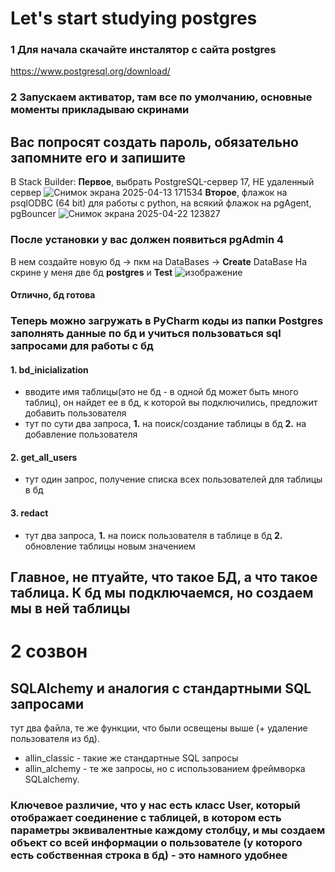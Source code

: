 # Let's start studying postgres
### 1 Для начала скачайте инсталятор с сайта **postgres** 
https://www.postgresql.org/download/
### 2 Запускаем активатор, там все по умолчанию, основные моменты прикладываю скринами

## Вас попросят создать пароль, обязательно запомните его и запишите

В Stack Builder:
**Первое**, выбрать PostgreSQL-сервер 17, НЕ удаленный сервер 
![Снимок экрана 2025-04-13 171534](https://github.com/user-attachments/assets/b5340cf6-d1d0-48f0-a3b5-98e6cb74d530)
**Второе**, флажок на psqlODBC (64 bit) для работы с python, на всякий флажок на pgAgent, pgBouncer
![Снимок экрана 2025-04-22 123827](https://github.com/user-attachments/assets/1a45e829-b11e-436f-90a9-3ed800329b0a)

### После установки у вас должен появиться pgAdmin 4

В нем создайте новую бд -> пкм на DataBases -> **Create** DataBase 
На скрине у меня две бд **postgres** и **Test**
![изображение](https://github.com/user-attachments/assets/4221245e-db43-49d2-b724-9dba31f8cb66)

#### Отлично, бд готова

### Теперь можно загружать в PyCharm коды из папки Postgres заполнять данные по бд и учиться пользоваться sql запросами для работы с бд

#### 1. bd_inicialization 
- вводите имя таблицы(это не бд - в одной бд может быть много таблиц), он найдет ее в бд, к которой вы подключились, предложит добавить пользователя
- тут по сути два запроса, **1.** на поиск/создание таблицы в бд **2.** на добавление пользователя

#### 2. get_all_users 
- тут один запрос, получение списка всех пользователей для таблицы в бд

#### 3. redact 
- тут два запроса, **1.** на поиск пользователя в таблице в бд **2.** обновление таблицы новым значением

## Главное, не птуайте, что такое БД, а что такое таблица. К бд мы подключаемся, но создаем мы в ней таблицы

# 2 созвон
## SQLAlchemy и аналогия с стандартными SQL запросами
тут два файла, те же функции, что были освещены выше (+ удаление пользователя из бд). 

- allin_classic - такие же стандартные SQL запросы
- allin_alchemy - те же запросы, но с использованием фреймворка SQLalchemy. 

### Ключевое различие, что у нас есть класс User, который отображает соединение с таблицей, в котором есть параметры эквивалентные каждому столбцу, и мы создаем объект со всей информации о пользователе (у которого есть собственная строка в бд) - это намного удобнее
